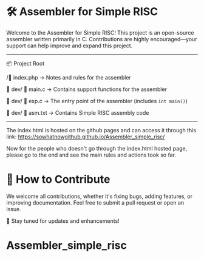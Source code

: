 # 🛠️ Assembler for Simple RISC
Welcome to the Assembler for Simple RISC! This project is an open-source assembler written primarily in C. Contributions are highly encouraged—your support can help improve and expand this project.


--------------------------------------------------------------
📦 Project Root

/📝 index.php → Notes and rules for the assembler


📂 dev/ 📝 main.c  → Contains support functions for the assembler

📂 dev/ 📝 exp.c   → The entry point of the assembler (includes `int main()`)

📂 dev/ 📝 asm.txt  → Contains Simple RISC assembly code

--------------------------------------------------------------

The index.html is hosted on the github pages and can access it through this link: https://sowhatnowgithub.github.io/Assembler_simple_risc/

Now for the people who doesn't go through the index.html hosted page, please go to the end and see the main rules and actions took so far.

# 🚀 How to Contribute
We welcome all contributions, whether it's fixing bugs, adding features, or improving documentation. Feel free to submit a pull request or open an issue.

📌 Stay tuned for updates and enhancements!

# Assembler_simple_risc
